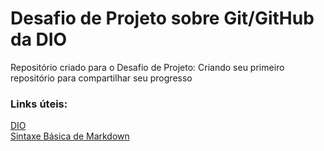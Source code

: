 # Desafio de Projeto sobre Git/GitHub da DIO
Repositório criado para o Desafio de Projeto: Criando seu primeiro repositório para compartilhar seu progresso

### Links úteis:
[DIO](https://www.dio.me/)  
[Sintaxe Básica de Markdown](https://www.markdownguide.org/basic-syntax/)

